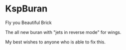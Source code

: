 # KspBuran
Fly you Beautiful Brick

The all new buran with "jets in reverse mode" for wings. 

My best wishes to anyone who is able to fix this.
